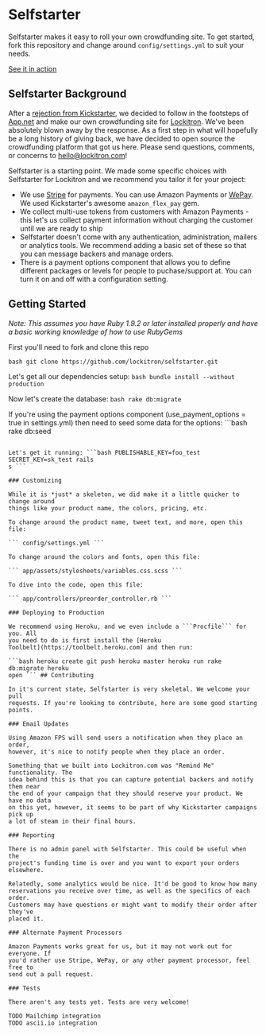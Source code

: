 # Selfstarter
Selfstarter makes it easy to roll your own crowdfunding site. To get started,
fork this repository and change around ```config/settings.yml``` to suit your
needs.

[See it in action](http://unide.co)

## Selfstarter Background

After a [rejection from
Kickstarter](http://techcrunch.com/2012/10/07/the-story-of-lockitron-crowdfunding-without-kickstarter/),
we decided to follow in the footsteps of [App.net](https://app.net/) and make
our own crowdfunding site for [Lockitron](https://lockitron.com). We've been
absolutely blown away by the response. As a first step in what will hopefully
be a long history of giving back, we have decided to open source the
crowdfunding platform that got us here. Please send questions, comments, or
concerns to [hello@lockitron.com](mailto:hello@lockitron.com)!

Selfstarter is a starting point. We made some specific choices with Selfstarter
for Lockitron and we recommend you tailor it for your project:

* We use [Stripe](https://stripe.com) for payments. You can use Amazon Payments
  or [WePay](https://www.wepay.com/). We used Kickstarter's awesome
  ```amazon_flex_pay``` gem.
* We collect multi-use tokens from customers with Amazon Payments - this let's
  us collect payment information without charging the customer until we are
  ready to ship
* Selfstarter doesn't come with any authentication, administration, mailers or
  analytics tools. We recommend adding a basic set of these so that you can
  message backers and manage orders.
* There is a payment options component that allows you to define different
  packages or levels for people to puchase/support at.  You can turn it on and
  off with a configuration setting.

## Getting Started

*Note: This assumes you have Ruby 1.9.2 or later installed properly and have a
basic working knowledge of how to use RubyGems*

First you'll need to fork and clone this repo

```bash git clone https://github.com/lockitron/selfstarter.git ```

Let's get all our dependencies setup: ```bash bundle install --without
production ```

Now let's create the database: ```bash rake db:migrate ```

If you're using the payment options component (use_payment_options = true in
settings.yml) then need to seed some data for the options: ```bash rake db:seed
```

Let's get it running: ```bash PUBLISHABLE_KEY=foo_test SECRET_KEY=sk_test rails
s ```

### Customizing

While it is *just* a skeleton, we did make it a little quicker to change around
things like your product name, the colors, pricing, etc.

To change around the product name, tweet text, and more, open this file:

``` config/settings.yml ```

To change around the colors and fonts, open this file:

``` app/assets/stylesheets/variables.css.scss ```

To dive into the code, open this file:

``` app/controllers/preorder_controller.rb ```

### Deploying to Production

We recommend using Heroku, and we even include a ```Procfile``` for you. All
you need to do is first install the [Heroku
Toolbelt](https://toolbelt.heroku.com) and then run:

```bash heroku create git push heroku master heroku run rake db:migrate heroku
open ``` ## Contributing

In it's current state, Selfstarter is very skeletal. We welcome your pull
requests. If you're looking to contribute, here are some good starting points.

### Email Updates

Using Amazon FPS will send users a notification when they place an order,
however, it's nice to notify people when they place an order. 

Something that we built into Lockitron.com was "Remind Me" functionality. The
idea behind this is that you can capture potential backers and notify them near
the end of your campaign that they should reserve your product. We have no data
on this yet, however, it seems to be part of why Kickstarter campaigns pick up
a lot of steam in their final hours.

### Reporting

There is no admin panel with Selfstarter. This could be useful when the
project's funding time is over and you want to export your orders elsewhere.

Relatedly, some analytics would be nice. It'd be good to know how many
reservations you receive over time, as well as the specifics of each order.
Customers may have questions or might want to modify their order after they've
placed it.

### Alternate Payment Processors

Amazon Payments works great for us, but it may not work out for everyone. If
you'd rather use Stripe, WePay, or any other payment processor, feel free to
send out a pull request.

### Tests

There aren't any tests yet. Tests are very welcome!

TODO Mailchimp integration
TODO ascii.io integration
